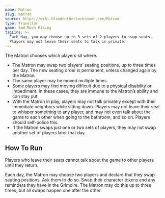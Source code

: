 ```yaml
---
name: Matron
slug: matron
source: https://wiki.bloodontheclocktower.com/Matron
type: Traveller
game: Bad Moon Rising
tagLine: >-
  Each day, you may choose up to 3 sets of 2 players to swap seats.
  Players may not leave their seats to talk in private.
---
```


The Matron chooses which players sit where.

- The Matron may swap two players’ seating positions, up to three times
  per day. The new seating order is permanent, unless changed again by
  the Matron.
- The same player may be moved multiple times.
- Some players may find moving difficult due to a physical disability or
  impediment. In these cases, they are immune to the Matron’s ability
  and can stay put.
- With the Matron in play, players may not talk privately except with
  their immediate neighbors while sitting down. Players may not leave
  their seat to whisper something to any player, and may not even talk
  about the game to each other when going to the bathroom, and so on.
  Players should self-police this.
- If the Matron swaps just one or two sets of players, they may not swap
  another set of players later that day.

## How To Run

Players who leave their seats cannot talk about the game to other
players until they return.

Each day, the Matron may choose two players and declare that they swap
seating positions. Ask them to do so. Swap their character tokens and
any reminders they have in the Grimoire. The Matron may do this up to
three times, but all swaps happen one after the other.
